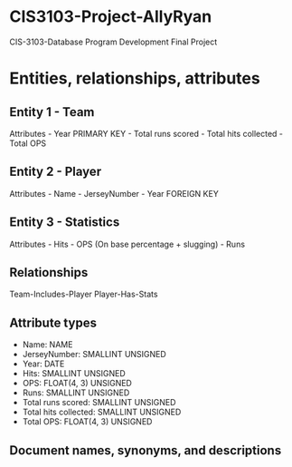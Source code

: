 # CIS3103-Project-AllyRyan
CIS-3103-Database Program Development Final Project 

# Entities, relationships, attributes
## Entity 1 - Team
Attributes 
    - Year PRIMARY KEY
    - Total runs scored 
    - Total hits collected 
    - Total OPS 

## Entity 2 - Player
Attributes
    - Name
    - JerseyNumber
    - Year FOREIGN KEY

## Entity 3 - Statistics
Attributes
    - Hits
    - OPS (On base percentage + slugging)
    - Runs

## Relationships
Team-Includes-Player
Player-Has-Stats



## Attribute types
- Name: NAME
- JerseyNumber: SMALLINT UNSIGNED
- Year: DATE
- Hits: SMALLINT UNSIGNED
- OPS: FLOAT(4, 3) UNSIGNED
- Runs: SMALLINT UNSIGNED
- Total runs scored: SMALLINT UNSIGNED
- Total hits collected: SMALLINT UNSIGNED
- Total OPS: FLOAT(4, 3) UNSIGNED


## Document names, synonyms, and descriptions

